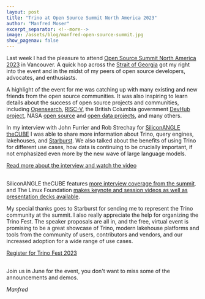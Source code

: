 ```yaml
---
layout: post
title: "Trino at Open Source Summit North America 2023"
author: "Manfred Moser"
excerpt_separator: <!--more-->
image: /assets/blog/manfred-open-source-summit.jpg
show_pagenav: false
---
```


Last week I had the pleasure to attend [Open Source Summit North America
2023](https://events.linuxfoundation.org/open-source-summit-north-america/) in
Vancouver. A quick hop across the [Strait of
Georgia](https://en.wikipedia.org/wiki/Strait_of_Georgia) got my right into the
event and in the midst of my peers of open source developers, advocates, and
enthusiasts.

<!--more-->

A highlight of the event for me was catching up with many existing and new
friends from the open source communities. It was also inspiring to learn details
about the success of open source projects and communities, including
[Opensearch](https://opensearch.org/), [RISC-V](https://riscv.org/about/), the
British Columbia government [DevHub project](https://developer.gov.bc.ca/), NASA
[open source](https://code.nasa.gov/) and [open data
projects](https://data.nasa.gov/), and many others.

In my interview with John Furrier and Rob Strechay for [SiliconANGLE
theCUBE](https://www.thecube.net/) I was able to share more information about
Trino, query engines, lakehouses, and [Starburst](starburst.io). We also talked
about the benefits of using Trino for different use cases, how data is
continuing to be crucially important, if not emphasized even more by the new
wave of large language models.

<div style="padding-bottom: 1rem">
  <a class="btn btn-orange" style="display: inline-grid;"
    href="https://siliconangle.com/2023/05/11/making-data-accessibility-faster-and-friendly-using-distributed-query-insights-ossummit/"
    target="_blank">Read more about the interview and watch the video</a>
</div>

SiliconANGLE theCUBE features [more interview coverage from the
summit](https://www.thecube.net/events/linux-foundation/open-source-summit-na-2023).
and The Linux Foundation [makes keynote and session videos as well as
presentation decks available](https://events.linuxfoundation.org/open-source-summit-north-america/).

My special thanks goes to Starburst for sending me to represent the Trino
community at the summit. I also really appreciate the help for organizing the
Trino Fest. The speaker proposals are all in, and the free, virtual event is
promising to be a great showcase of Trino, modern lakehouse platforms and tools
from the community of users, contributors and vendors, and our increased
adoption for a wide range of use cases.

<div style="padding-bottom: 1rem">
  <a class="btn btn-pink" style="display: inline-grid;"
    href="https://www.starburst.io/info/trinofest/" target="_blank">Register for Trino Fest 2023</a>
</div>

Join us in June for the event, you don't want to miss some of the announcements
and demos.

*Manfred*


